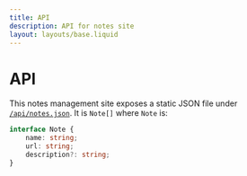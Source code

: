 ```yaml
---
title: API
description: API for notes site
layout: layouts/base.liquid
---
```


# API

This notes management site exposes a static JSON file under [`/api/notes.json`](/api/notes.json). It is `Note[]` where `Note` is:
```ts
interface Note {
    name: string;
    url: string;
    description?: string;
}
```